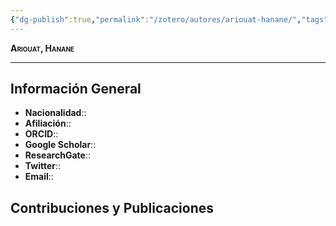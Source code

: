 ```yaml
---
{"dg-publish":true,"permalink":"/zotero/autores/ariouat-hanane/","tags":["#autor","#researcher"]}
---
```



<span style="font-variant:small-caps; font-weight: bold;"> Ariouat, Hanane </span>

---


## Información General

- **Nacionalidad**:: 
- **Afiliación**:: 
- **ORCID**:: 
- **Google Scholar**:: 
- **ResearchGate**:: 
- **Twitter**:: 
- **Email**::
  
## Contribuciones y Publicaciones






